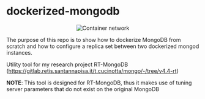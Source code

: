 # dockerized-mongodb
<p align="center">
  <img src="https://github.com/deRemo/dockerized-mongodb/blob/main/container_network.png?raw=true" alt="Container network"/>
</p>

The purpose of this repo is to show how to dockerize MongoDB from scratch and
how to configure a replica set between two dockerized mongod instances.

Utility tool for my research project RT-MongoDB (https://gitlab.retis.santannapisa.it/t.cucinotta/mongo/-/tree/v4.4-rt)

**NOTE**: This tool is designed for RT-MongoDB, thus it makes use of tuning server parameters that do not exist on the original MongoDB
